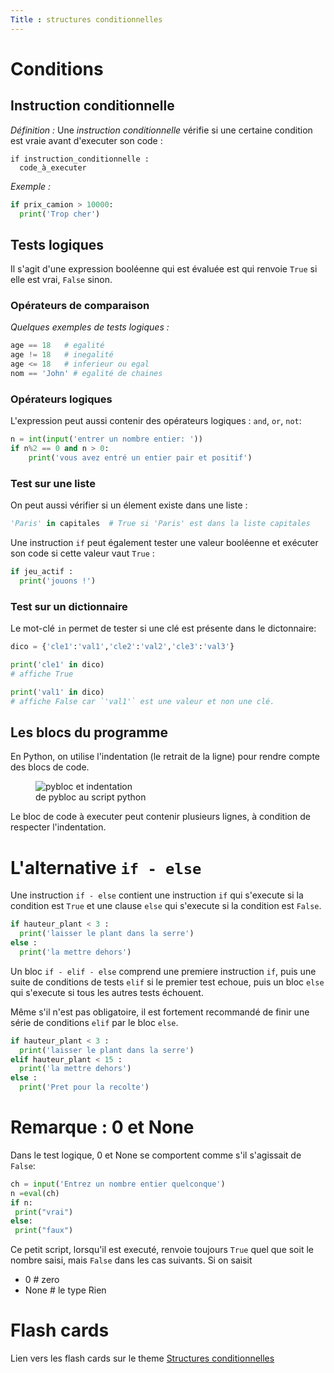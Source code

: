 ```yaml
---
Title : structures conditionnelles
---
```


# Conditions
## Instruction conditionnelle
*Définition :* Une *instruction conditionnelle* vérifie si une certaine condition est vraie avant d'executer son code : 

```
if instruction_conditionnelle : 
  code_à_executer
``` 

*Exemple :*

```python
if prix_camion > 10000:
  print('Trop cher')
```

## Tests logiques
Il s'agit d'une expression booléenne qui est évaluée est qui renvoie `True` si elle est vrai, `False` sinon.

### Opérateurs de comparaison

*Quelques exemples de tests logiques :*

```python
age == 18   # egalité
age != 18   # inegalité
age <= 18   # inferieur ou egal
nom == 'John' # egalité de chaines
```

### Opérateurs logiques
L'expression peut aussi contenir des opérateurs logiques : `and`, `or`, `not`:

```python
n = int(input('entrer un nombre entier: '))
if n%2 == 0 and n > 0:
    print('vous avez entré un entier pair et positif')
```

### Test sur une liste
On peut aussi vérifier si un élement existe dans une liste : 

```python
'Paris' in capitales  # True si 'Paris' est dans la liste capitales
```

Une instruction `if` peut également tester une valeur booléenne et exécuter son code si cette valeur vaut `True` :

```python
if jeu_actif : 
  print('jouons !')
```

### Test sur un dictionnaire
Le mot-clé `in` permet de tester si une clé est présente dans le dictonnaire:

```python
dico = {'cle1':'val1','cle2':'val2','cle3':'val3'}

print('cle1' in dico)
# affiche True

print('val1' in dico)
# affiche False car `'val1'` est une valeur et non une clé.
```


## Les blocs du programme
En Python, on utilise l'indentation (le retrait de la ligne) pour rendre compte des blocs de code.

<figure>
  <img src="../images/pybloc1.png" alt="pybloc et indentation">
  <figcaption>de pybloc au script python</figcaption>
</figure>

Le bloc de code à executer peut contenir plusieurs lignes, à condition de respecter l'indentation.

# L'alternative `if - else`
Une instruction `if - else` contient une instruction `if` qui s'execute si la condition est `True` et une clause `else` qui s'execute si la condition est `False`.

```python
if hauteur_plant < 3 : 
  print('laisser le plant dans la serre')
else : 
  print('la mettre dehors')
```

Un bloc `if - elif - else` comprend une premiere instruction `if`, puis une suite de conditions de tests `elif` si le premier test echoue, puis un bloc `else` qui s'execute si tous les autres tests échouent.

Même s'il n'est pas obligatoire, il est fortement recommandé de finir une série de conditions `elif` par le bloc `else`.

```python
if hauteur_plant < 3 : 
  print('laisser le plant dans la serre')
elif hauteur_plant < 15 : 
  print('la mettre dehors')
else : 
  print('Pret pour la recolte')
```

# Remarque : 0 et None 
Dans le test logique, 0 et None se comportent comme s'il s'agissait de `False`:

```python
ch = input('Entrez un nombre entier quelconque')
n =eval(ch)
if n:
 print("vrai")
else:
 print("faux")
```

Ce petit script, lorsqu'il est executé, renvoie toujours `True` quel que soit le nombre saisi, mais `False` dans les cas suivants. Si on saisit 

* 0     # zero
* None  # le type Rien

# Flash cards
Lien vers les flash cards sur le theme <a href="/docs/python/pages/conditions/ex1/index.html">Structures conditionnelles</a>
